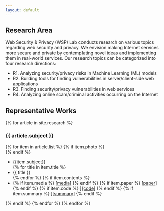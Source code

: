 ```yaml
---
layout: default
---
```


## Research Area
Web Security & Privacy (WSP) Lab  conducts research on various topics regarding web 
security and privacy. We envision making Internet services more secure and private
by contemplating novel ideas and implementing them in real-world services.
Our research topics can be categorized into four research directions:

- R1. Analyzing security/privacy risks in Machine Learning (ML) models
- R2. Building tools for finding vulnerabilities in server/client-side web applications
- R3. Finding security/privacy vulnerabilities in web services
- R4. Analyzing online scam/criminal activities  occurring on the Internet

## Representative Works
{% for article in site.research %}
  <h3> {{ article.subject }} </h3>
  {% for item in article.list %}
    {% if item.photo %} 
      <div class="photo"
           style="background:url({{item.photo}}) left no-repeat; background-size:contain;">
    {% endif %}
    <ul>
      <li> {{item.subject}} </li>
      {% for title in item.title %}
      <li>{{ title }}</li>
      {% endfor %}
      {% if item.contents %}
      <li>
        {% if item.media %}
        <a href="{{ item.media }}">[media]</a>
        {% endif %}
        {% if item.paper %}
        <a href="{{ item.paper }}">[paper]</a>
        {% endif %}
        {% if item.code %}
        <a href="{{ item.code }}">][code]</a>
        {% endif %}
        {% if item.summary %}
        <a href="{{ item.summary }}">][summary]</a>
        {% endif %}
      </li>
    </ul>
    {% endif %}
  {% endfor %}
<!-- {% if forloop.last == false %} <hr> {% endif %} -->
{% endfor %}
      

<!--
<div class="posts">
  {% for post in site.posts %}
    <article class="post">
-->
<!--
      <h3><a href="{{ site.baseurl }}{{ post.url }}">{{ post.title }}</a></h3>
      <div class="entry">
        {{ post.excerpt }}
      </div>
-->
<!--
      <a href="{{ site.baseurl }}{{ post.url }}" class="read-more">Read More</a>
      -->
<!--
    </article>
  {% endfor %}
</div>
-->
